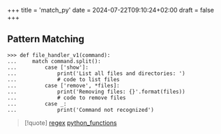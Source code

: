 +++
title = 'match_py'
date = 2024-07-22T09:10:24+02:00
draft = false
+++

## Pattern Matching

```
>>> def file_handler_v1(command):
...     match command.split():
...         case ['show']:
...             print('List all files and directories: ')
...             # code to list files
...         case ['remove', *files]:
...             print('Removing files: {}'.format(files))
...             # code to remove files
...         case _:
...             print('Command not recognized')
```


>[!quote]  [regex](/obisdian_ntoes/notes_obsidian/ZPythonref/regex.md) [python_functions](/obisdian_ntoes/notes_obsidian/ZPythonref/python_functions.md)